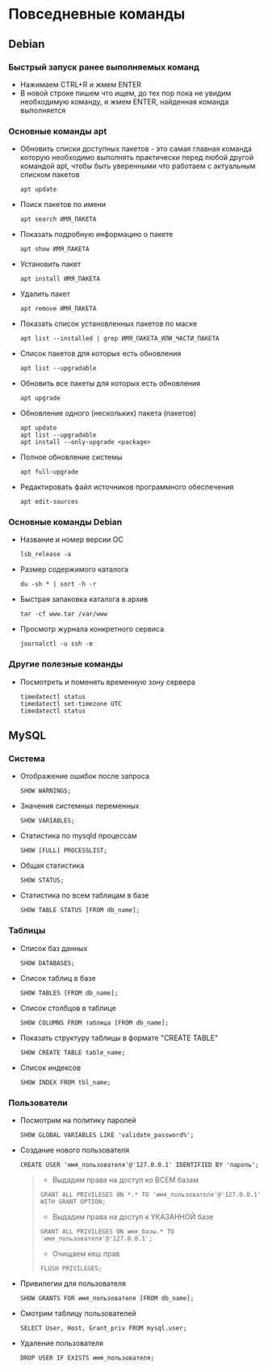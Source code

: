 # Повседневные команды

## Debian

### Быстрый запуск ранее выполняемых команд
- Нажимаем CTRL+R и жмем ENTER
- В новой строке пишем что ищем, до тех пор пока не увидим необходимую команду, и жмем ENTER, найденная команда выполняется

### Основные команды apt
- Обновить списки доступных пакетов - это самая главная команда которую необходимо выполнять практически перед любой другой командой apt, чтобы быть уверенными что работаем с актуальным списком пакетов
  ```
  apt update
  ```
- Поиск пакетов по имени
  ```
  apt search ИМЯ_ПАКЕТА
  ```
- Показать подробную информацию о пакете
  ```
  apt show ИМЯ_ПАКЕТА
  ```
- Установить пакет
  ```
  apt install ИМЯ_ПАКЕТА
  ```
- Удалить пакет
  ```
  apt remove ИМЯ_ПАКЕТА
  ```
- Показать список установленных пакетов по маске
  ```
  apt list --installed | grep ИМЯ_ПАКЕТА_ИЛИ_ЧАСТИ_ПАКЕТА
  ```
- Список пакетов для которых есть обновления
  ```
  apt list --upgradable
  ```
- Обновить все пакеты для которых есть обновления
  ```
  apt upgrade
  ```
- Обновление одного (нескольких) пакета (пакетов)
  ```
  apt update
  apt list --upgradable
  apt install --only-upgrade <package>
  ```
- Полное обновление системы
  ```
  apt full-upgrade
  ```
- Редактировать файл источников программного обеспечения
  ```
  apt edit-sources
  ```

### Основные команды Debian
- Название и номер версии ОС
  ```
  lsb_release -a
  ```
- Размер содержимого каталога
  ```
  du -sh * | sort -h -r
  ```
- Быстрая запаковка каталога в архив
  ```
  tar -cf www.tar /var/www
  ```
- Просмотр журнала конкретного сервиса
  ```
  journalctl -u ssh -e
  ```

### Другие полезные команды
- Посмотреть и поменять временную зону сервера
  ```
  timedatectl status
  timedatectl set-timezone UTC
  timedatectl status
  ```

## MySQL

### Система
- Отображение ошибок после запроса
  ```
  SHOW WARNINGS;
  ```
- Значения системных переменных
  ```
  SHOW VARIABLES;
  ```
- Статистика по mysqld процессам
  ```
  SHOW [FULL] PROCESSLIST;
  ```
- Общая статистика
  ```
  SHOW STATUS;
  ```
- Статистика по всем таблицам в базе
  ```
  SHOW TABLE STATUS [FROM db_name];
  ```

### Таблицы
- Список баз данных
  ```
  SHOW DATABASES;
  ```
- Список таблиц в базе
  ```
  SHOW TABLES [FROM db_name];
  ```
- Список столбцов в таблице
  ```
  SHOW COLUMNS FROM таблица [FROM db_name];
  ```
- Показать структуру таблицы в формате "CREATE TABLE"
  ```
  SHOW CREATE TABLE table_name;
  ```
- Список индексов
  ```
  SHOW INDEX FROM tbl_name;
  ```

### Пользователи
- Посмотрим на политику паролей
  ```
  SHOW GLOBAL VARIABLES LIKE 'validate_password%';
  ```
- Создание нового пользователя
  ```
  CREATE USER 'имя_пользователя'@'127.0.0.1' IDENTIFIED BY 'пароль';
  ```
  > - Выдадим права на доступ ко ВСЕМ базам
  > ```
  > GRANT ALL PRIVILEGES ON *.* TO 'имя_пользователя'@'127.0.0.1' WITH GRANT OPTION;
  > ```
  > - Выдадим права на доступ к УКАЗАННОЙ базе
  > ```
  > GRANT ALL PRIVILEGES ON имя_базы.* TO 'имя_пользователя'@'127.0.0.1';
  > ```
  > - Очищаем кеш прав
  > ```
  > FLUSH PRIVILEGES;
  > ```
- Привилегии для пользователя
  ```
  SHOW GRANTS FOR имя_пользователя [FROM db_name];
  ```
- Смотрим таблицу пользователей
  ```
  SELECT User, Host, Grant_priv FROM mysql.user;
  ```
- Удаление пользователя
  ```
  DROP USER IF EXISTS имя_пользователя;
  ```
